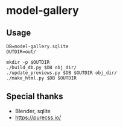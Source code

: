 # model-gallery

## Usage

```
DB=model-gallery.sqlite
OUTDIR=out/

mkdir -p $OUTDIR
./build_db.py $DB obj_dir/
./update_previews.py $DB $OUTDIR obj_dir/
./make_html.py $DB $OUTDIR
```

## Special thanks

- Blender, sqlite
- https://purecss.io/
